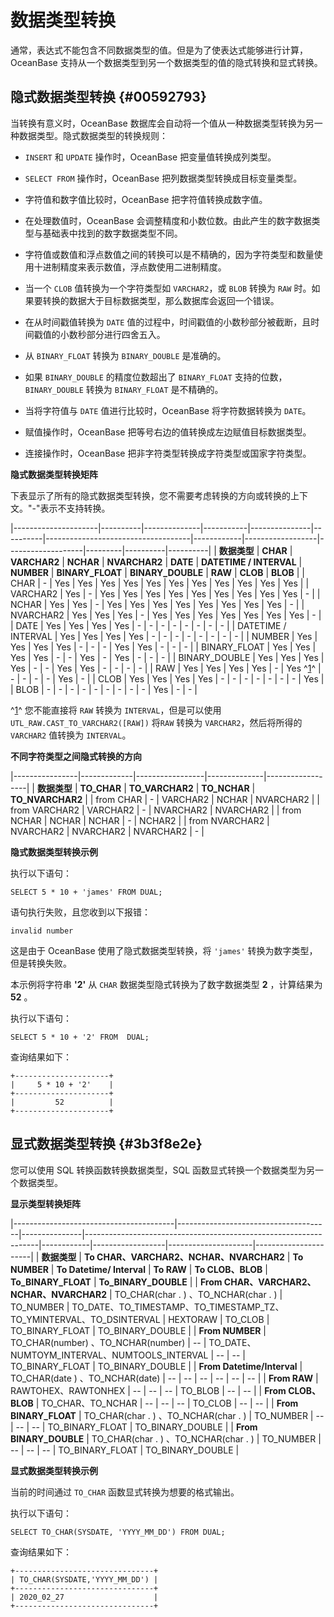 数据类型转换 
===========================



通常，表达式不能包含不同数据类型的值。但是为了使表达式能够进行计算，OceanBase 支持从一个数据类型到另一个数据类型的值的隐式转换和显式转换。

隐式数据类型转换 {#00592793}
--------------------

当转换有意义时，OceanBase 数据库会自动将一个值从一种数据类型转换为另一种数据类型。隐式数据类型的转换规则：

* `INSERT` 和 `UPDATE` 操作时，OceanBase 把变量值转换成列类型。

* `SELECT FROM` 操作时，OceanBase 把列数据类型转换成目标变量类型。

* 字符值和数字值比较时，OceanBase 把字符值转换成数字值。

  

* 在处理数值时，OceanBase 会调整精度和小数位数。由此产生的数字数据类型与基础表中找到的数字数据类型不同。

  

* 字符值或数值和浮点数值之间的转换可以是不精确的，因为字符类型和数量使用十进制精度来表示数值，浮点数使用二进制精度。

  

* 当一个 `CLOB` 值转换为一个字符类型如 `VARCHAR2`，或 `BLOB` 转换为 `RAW` 时。如果要转换的数据大于目标数据类型，那么数据库会返回一个错误。

  

* 在从时间戳值转换为 `DATE` 值的过程中，时间戳值的小数秒部分被截断，且时间戳值的小数秒部分进行四舍五入。

  

* 从 `BINARY_FLOAT` 转换为 `BINARY_DOUBLE` 是准确的。

  

* 如果 `BINARY_DOUBLE` 的精度位数超出了 `BINARY_FLOAT` 支持的位数，`BINARY_DOUBLE` 转换为 `BINARY_FLOAT` 是不精确的。

  

* 当将字符值与 `DATE` 值进行比较时，OceanBase 将字符数据转换为 `DATE`。

  

* 赋值操作时，OceanBase 把等号右边的值转换成左边赋值目标数据类型。

  

* 连接操作时，OceanBase 把非字符类型转换成字符类型或国家字符类型。

  




**隐式数据类型转换矩阵** 

下表显示了所有的隐式数据类型转换，您不需要考虑转换的方向或转换的上下文。"-"表示不支持转换。


|---------------------|----------|--------------|-----------|---------------|----------|------------------------------------|------------|------------------|-------------------|---------|----------|----------|
| **数据类型**            | **CHAR** | **VARCHAR2** | **NCHAR** | **NVARCHAR2** | **DATE** | **DATETIME / INTERVAL**            | **NUMBER** | **BINARY_FLOAT** | **BINARY_DOUBLE** | **RAW** | **CLOB** | **BLOB** |
| CHAR                | -        | Yes          | Yes       | Yes           | Yes      | Yes                                | Yes        | Yes              | Yes               | Yes     | Yes      | Yes      |
| VARCHAR2            | Yes      | -            | Yes       | Yes           | Yes      | Yes                                | Yes        | Yes              | Yes               | Yes     | Yes      | -        |
| NCHAR               | Yes      | Yes          | -         | Yes           | Yes      | Yes                                | Yes        | Yes              | Yes               | Yes     | Yes      | -        |
| NVARCHAR2           | Yes      | Yes          | Yes       | -             | Yes      | Yes                                | Yes        | Yes              | Yes               | Yes     | Yes      | -        |
| DATE                | Yes      | Yes          | Yes       | Yes           | -        | -                                  | -          | -                | -                 | -       | -        | -        |
| DATETIME / INTERVAL | Yes      | Yes          | Yes       | Yes           | -        | -                                  | -          | -                | -                 | -       | -        | -        |
| NUMBER              | Yes      | Yes          | Yes       | Yes           | -        | -                                  | -          | Yes              | Yes               | -       | -        | -        |
| BINARY_FLOAT        | Yes      | Yes          | Yes       | Yes           | -        | -                                  | Yes        | -                | Yes               | -       | -        | -        |
| BINARY_DOUBLE       | Yes      | Yes          | Yes       | Yes           | -        | -                                  | Yes        | Yes              | -                 | -       | -        | -        |
| RAW                 | Yes      | Yes          | Yes       | Yes           | -        | Yes ^[1](#note-1)^ | -          | -                | -                 | -       | Yes      | -        |
| CLOB                | Yes      | Yes          | Yes       | Yes           | -        | -                                  | -          | -                | -                 | -       | -        | Yes      |
| BLOB                | -        | -            | -         | -             | -        | -                                  | -          | -                | -                 | Yes     | -        | -        |



^[1]()^ 您不能直接将 `RAW` 转换为 `INTERVAL`，但是可以使用 `UTL_RAW.CAST_TO_VARCHAR2([RAW])` 将`RAW` 转换为 `VARCHAR2`，然后将所得的 `VARCHAR2` 值转换为 `INTERVAL`。

**不同字符类型之间隐式转换的方向** 


|----------------|-------------|-----------------|--------------|------------------|
| **数据类型**       | **TO_CHAR** | **TO_VARCHAR2** | **TO_NCHAR** | **TO_NVARCHAR2** |
| from CHAR      | -           | VARCHAR2        | NCHAR        | NVARCHAR2        |
| from VARCHAR2  | VARCHAR2    | -               | NVARCHAR2    | NVARCHAR2        |
| from NCHAR     | NCHAR       | NCHAR           | -            | NCHAR2           |
| from NVARCHAR2 | NVARCHAR2   | NVARCHAR2       | NVARCHAR2    | -                |



**隐式数据类型转换示例** 

执行以下语句：

    SELECT 5 * 10 + 'james' FROM DUAL;



语句执行失败，且您收到以下报错：

    invalid number



这是由于 OceanBase 使用了隐式数据类型转换，将 `'james'` 转换为数字类型，但是转换失败。

本示例将字符串 **'2'** 从 `CHAR` 数据类型隐式转换为了数字数据类型 **2** ，计算结果为 **52** 。

执行以下语句：

    SELECT 5 * 10 + '2' FROM  DUAL;



查询结果如下：

    +---------------------+
    |     5 * 10 + '2'    |     
    +---------------------+
    |         52          |  
    +---------------------+



显式数据类型转换 {#3b3f8e2e}
--------------------

您可以使用 SQL 转换函数转换数据类型，SQL 函数显式转换一个数据类型为另一个数据类型。

**显示类型转换矩阵** 


|----------------------------------------|--------------------------------------|---------------|------------------------------------------------------------------|------------|------------------|---------------------|----------------------|
| **数据类型**                               | **To CHAR、VARCHAR2、NCHAR、NVARCHAR2** | **To NUMBER** | **To Datetime/ Interval**                                        | **To RAW** | **To CLOB、BLOB** | **To_BINARY_FLOAT** | **To_BINARY_DOUBLE** |
| **From CHAR、VARCHAR2、NCHAR、NVARCHAR2** | TO_CHAR(char . ) 、TO_NCHAR(char . )  | TO_NUMBER     | TO_DATE、TO_TIMESTAMP、TO_TIMESTAMP_TZ、TO_YMINTERVAL、TO_DSINTERVAL | HEXTORAW   | TO_CLOB          | TO_BINARY_FLOAT     | TO_BINARY_DOUBLE     |
| **From NUMBER**                        | TO_CHAR(number) 、TO_NCHAR(number)    | --            | TO_DATE、NUMTOYM_INTERVAL、NUMTOOLS_INTERVAL                       | --         | --               | TO_BINARY_FLOAT     | TO_BINARY_DOUBLE     |
| **From Datetime/Interval**             | TO_CHAR(date ) 、TO_NCHAR(date)       | --            | --                                                               | --         | --               | --                  | --                   |
| **From RAW**                           | RAWTOHEX、RAWTONHEX                   | --            | --                                                               | --         | TO_BLOB          | --                  | --                   |
| **From CLOB、BLOB**                     | TO_CHAR、TO_NCHAR                     | --            | --                                                               | --         | TO_CLOB          | --                  | --                   |
| **From BINARY_FLOAT**                  | TO_CHAR(char . ) 、TO_NCHAR(char . )  | TO_NUMBER     | --                                                               | --         | --               | TO_BINARY_FLOAT     | TO_BINARY_DOUBLE     |
| **From BINARY_DOUBLE**                 | TO_CHAR(char . ) 、TO_NCHAR(char . )  | TO_NUMBER     | --                                                               | --         | --               | TO_BINARY_FLOAT     | TO_BINARY_DOUBLE     |



**显式数据类型转换示例** 

当前的时间通过 `TO_CHAR` 函数显式转换为想要的格式输出。

执行以下语句：

    SELECT TO_CHAR(SYSDATE, 'YYYY_MM_DD') FROM DUAL;



查询结果如下：

    +-------------------------------+
    | TO_CHAR(SYSDATE,'YYYY_MM_DD') |
    +-------------------------------+
    | 2020_02_27                    |
    +-------------------------------+



